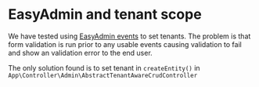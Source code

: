 # EasyAdmin and tenant scope

We have tested using [EasyAdmin events](https://symfony.com/bundles/EasyAdminBundle/current/events.html)
to set tenants. The problem is that form validation is run prior to any usable events causing validation
to fail and show an validation error to the end user.

The only solution found is to set tenant in `createEntity()` in `App\Controller\Admin\AbstractTenantAwareCrudController`
